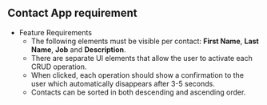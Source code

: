 ## Contact App requirement

- Feature Requirements
  - The following elements must be visible per contact: **First Name**, **Last Name**, **Job** and **Description**.
  - There are separate UI elements that allow the user to activate each CRUD operation.
  - When clicked, each operation should show a confirmation to the user which automatically disappears after 3-5 seconds.
  - Contacts can be sorted in both descending and ascending order.
